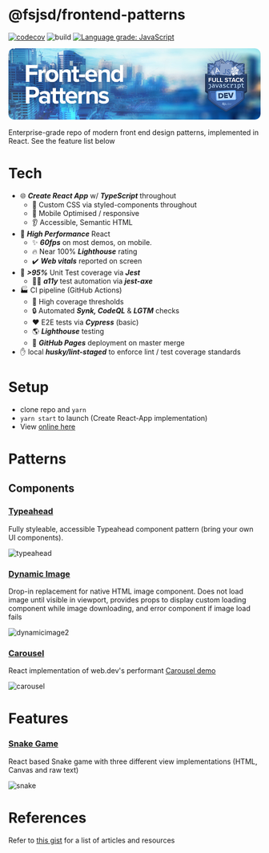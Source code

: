 # @fsjsd/frontend-patterns

[![codecov](https://codecov.io/gh/fsjsd/frontend-patterns/branch/main/graph/badge.svg?token=80RFETMF8Z)](https://codecov.io/gh/fsjsd/frontend-patterns)
![build](https://github.com/fsjsd/frontend-patterns/actions/workflows/coverage.yaml/badge.svg)
[![Language grade: JavaScript](https://img.shields.io/lgtm/grade/javascript/g/fsjsd/frontend-patterns.svg?logo=lgtm&logoWidth=18)](https://lgtm.com/projects/g/fsjsd/frontend-patterns/context:javascript)

![Front-end patterns](https://raw.githubusercontent.com/fsjsd/frontend-patterns/main/.docs/readme-header-fepatterns.jpg)

Enterprise-grade repo of modern front end design patterns, implemented in React. See the feature list below

# Tech

* 🌐 ***Create React App*** w/ ***TypeScript*** throughout
  * 💄 Custom CSS via styled-components throughout
  * 📱 Mobile Optimised / responsive
  * 👂 Accessible, Semantic HTML
* 🚀 ***High Performance*** React
  * ✨ ***60fps*** on most demos, on mobile. 
  * 🔥 Near 100% ***Lighthouse*** rating
  * ✔️ ***Web vitals*** reported on screen
* 💪 ***>95%*** Unit Test coverage via ***Jest***
  * 👩‍🦯 ***a11y*** test automation via ***jest-axe***
* 🏭 CI pipeline (GitHub Actions)
  * 💂 High coverage thresholds
  * 🔒 Automated ***Synk, CodeQL*** & ***LGTM*** checks
  * ❤️ E2E tests via ***Cypress*** (basic)
  * 🌎 ***Lighthouse*** testing
  * 📄 ***GitHub Pages*** deployment on master merge
* ✋ local ***husky/lint-staged*** to enforce lint / test coverage standards

# Setup

- clone repo and `yarn`
- `yarn start` to launch (Create React-App implementation)
- View [online here](https://fsjsd.github.io/frontend-patterns/)

# Patterns

## Components

### [Typeahead](src/features/typeahead/)

Fully styleable, accessible Typeahead component pattern (bring your own UI components).

![typeahead](https://user-images.githubusercontent.com/30638950/163543928-f9e40895-495a-446a-a791-4de5b92350bf.gif)

### [Dynamic Image](src/features/dynamicimage/)

Drop-in replacement for native HTML image component. Does not load image until visible in viewport, provides props to display custom loading component while image downloading, and error component if image load fails

![dynamicimage2](https://user-images.githubusercontent.com/30638950/163666382-82eee954-c14d-4b51-9ded-767d20cbb8b4.gif)

### [Carousel](src/features/carousel/)

React implementation of web.dev's performant [Carousel demo](https://web.dev/patterns/web-vitals-patterns/)

![carousel](https://user-images.githubusercontent.com/30638950/162620275-5eb59fca-fed7-455b-8e83-6f8de411ccdf.gif)

# Features

### [Snake Game](src/features/snakegame/)

React based Snake game with three different view implementations (HTML, Canvas and raw text)

![snake](https://user-images.githubusercontent.com/30638950/162620411-7b697099-0088-468f-a5b5-9f68d756f187.gif)

# References

Refer to [this gist](https://gist.github.com/fsjsd/149bdb13fb644849a519ad779a1e0e60) for a list of articles 
and resources

